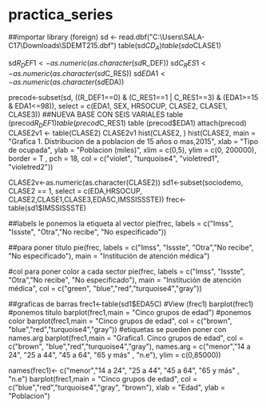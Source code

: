# practica_series
##importar
library (foreign)
sd <- read.dbf("C:\\Users\\SALA-C17\\Downloads\\SDEMT215.dbf")
table(sd$CD_A)
table(sdo$CLASE1)


sd$R_DEF1 <- as.numeric(as.character (sd$R_DEF))
sd$C_RES1 <- as.numeric(as.character (sd$C_RES))
sd$EDA1 <- as.numeric(as.character (sd$EDA))

precod<-subset(sd, ((R_DEF1==0) & (C_RES1==1 | C_RES1==3) & (EDA1>=15 & EDA1<=98)), select = c(EDA1, SEX, HRSOCUP, CLASE2, CLASE1, CLASE3)) ##NUEVA BASE CON SEIS VARIALES
table (precod$R_DEF1)
table (precod$C_RES1)
table (precod$EDA1)
attach(precod)
CLASE2v1 <- table(CLASE2)
CLASE2v1
hist(CLASE2, )
hist(CLASE2, main = "Grafica 1. Distribucion de a poblacion de 15 años o mas,2015", 
     xlab = "Tipo de ocupada", ylab = "Poblacion (miles)",
     xlim = c(0,5), ylim = c(0, 200000), 
     border = T , pch = 18,
     col = c("violet", "turquoise4", "violetred1", "violetred2"))

CLASE2v<-as.numeric(as.character(CLASE2))
sd1<-subset(sociodemo, CLASE2 == 1, select = c(EDA,HRSOCUP, CLASE2,CLASE1,CLASE3,EDA5C,IMSSISSSTE))
frec<-table(sd1$IMSSISSSTE)

##labels le ponemos la etiqueta al vector
pie(frec, labels = c("Imss", "Issste", "Otra","No recibe", "No especificado"))

##para poner titulo
pie(frec, labels = c("Imss", "Issste", "Otra","No recibe", "No especificado"), main = "Institución de atención médica")

#col para poner color a cada sector
pie(frec, labels = c("Imss", "Issste", "Otra","No recibe", "No especificado"), main = "Institución de atención médica", col = c("green", "blue","red","turquoise4","gray"))


##graficas de barras
frec1<-table(sd1$EDA5C)
#View (frec1)
barplot(frec1)
#ponemos titulo
barplot(frec1,main = "Cinco grupos de edad")
#ponemos color
barplot(frec1,main = "Cinco grupos de edad", col = c("brown", "blue","red","turquoise4","gray"))
#etiquetas se pueden poner con names.arg
barplot(frec1,main = "Grafica1. Cinco grupos de edad", col = c("brown", "blue","red","turquoise4","gray"), names.arg = c("menor","14 a 24", "25 a 44", "45 a 64", "65 y más" , "n.e"), ylim = c(0,85000))

names(frec1)<- c("menor","14 a 24", "25 a 44", "45 a 64", "65 y más" , "n.e")
barplot(frec1,main = "Cinco grupos de edad", col = c("blue","red","turquoise4","gray", "brown"), xlab = "Edad", ylab = "Poblacion")

